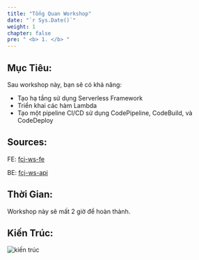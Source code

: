 ```yaml
---
title: "Tổng Quan Workshop"
date: "`r Sys.Date()`"
weight: 1
chapter: false
pre: " <b> 1. </b> "
---
```


## Mục Tiêu:

Sau workshop này, bạn sẽ có khả năng:

- Tạo hạ tầng sử dụng Serverless Framework
- Triển khai các hàm Lambda
- Tạo một pipeline CI/CD sử dụng CodePipeline, CodeBuild, và CodeDeploy

## Sources:

FE: [fcj-ws-fe](https://github.com/dinhhung1598753/fcj-ws-fe)

BE: [fcj-ws-api](https://github.com/dinhhung1598753/fcj-ws-api)

## Thời Gian:

Workshop này sẽ mất 2 giờ để hoàn thành.

## Kiến Trúc:

![kiến trúc](/images/fcj-ws-1.architecture.png)
